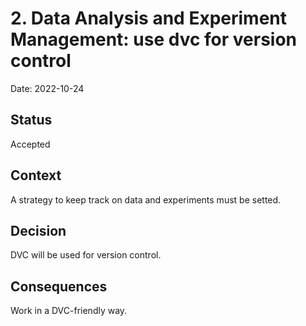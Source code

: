 # 2. Data Analysis and Experiment Management: use dvc for version control

Date: 2022-10-24

## Status

Accepted

## Context

A strategy to keep track on data and experiments must be setted.

## Decision

DVC will be used for version control.

## Consequences

Work in a DVC-friendly way.
